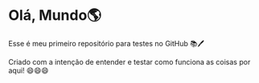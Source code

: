 # Olá, Mundo🌎
 Esse é meu primeiro repositório para testes no GitHub 📚🖊️

 Criado com a intenção de entender e testar como funciona as coisas por aqui! 😄😄😄